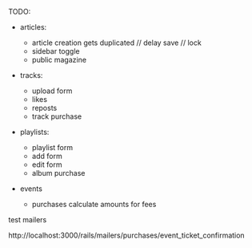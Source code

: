 TODO:

  + articles: 
    + article creation gets duplicated // delay save // lock
    + sidebar toggle
    + public magazine

  + tracks: 
    + upload form
    + likes
    + reposts
    + track purchase

  + playlists:
    + playlist form
    + add form
    + edit form
    + album purchase

  + events
    + purchases calculate amounts for fees


test mailers

http://localhost:3000/rails/mailers/purchases/event_ticket_confirmation